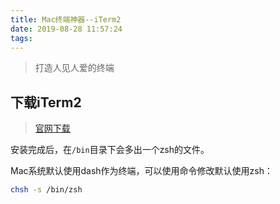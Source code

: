 ```yaml
---
title: Mac终端神器--iTerm2
date: 2019-08-28 11:57:24
tags:
---
```

> 打造人见人爱的终端

<!--more-->

## 下载iTerm2

> [官网下载](https://www.iterm2.com/)

安装完成后，在`/bin`目录下会多出一个zsh的文件。

Mac系统默认使用dash作为终端，可以使用命令修改默认使用zsh：

```bash
chsh -s /bin/zsh
```
